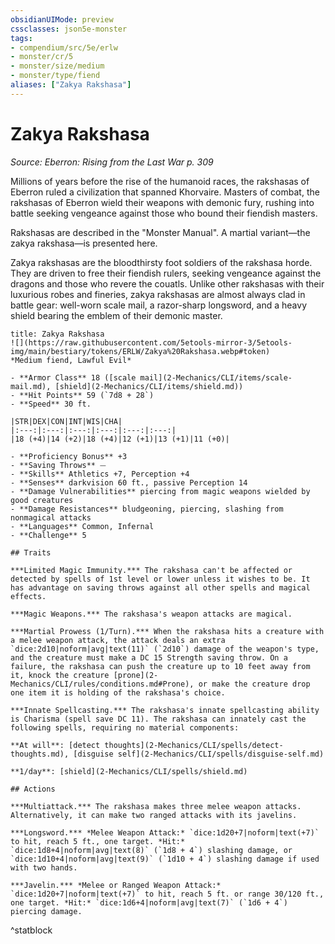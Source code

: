 ```yaml
---
obsidianUIMode: preview
cssclasses: json5e-monster
tags:
- compendium/src/5e/erlw
- monster/cr/5
- monster/size/medium
- monster/type/fiend
aliases: ["Zakya Rakshasa"]
---
```

# Zakya Rakshasa
*Source: Eberron: Rising from the Last War p. 309*  

Millions of years before the rise of the humanoid races, the rakshasas of Eberron ruled a civilization that spanned Khorvaire. Masters of combat, the rakshasas of Eberron wield their weapons with demonic fury, rushing into battle seeking vengeance against those who bound their fiendish masters.

Rakshasas are described in the "Monster Manual". A martial variant—the zakya rakshasa—is presented here.

Zakya rakshasas are the bloodthirsty foot soldiers of the rakshasa horde. They are driven to free their fiendish rulers, seeking vengeance against the dragons and those who revere the couatls. Unlike other rakshasas with their luxurious robes and fineries, zakya rakshasas are almost always clad in battle gear: well-worn scale mail, a razor-sharp longsword, and a heavy shield bearing the emblem of their demonic master.

```ad-statblock
title: Zakya Rakshasa
![](https://raw.githubusercontent.com/5etools-mirror-3/5etools-img/main/bestiary/tokens/ERLW/Zakya%20Rakshasa.webp#token)
*Medium fiend, Lawful Evil*

- **Armor Class** 18 ([scale mail](2-Mechanics/CLI/items/scale-mail.md), [shield](2-Mechanics/CLI/items/shield.md))
- **Hit Points** 59 (`7d8 + 28`)
- **Speed** 30 ft.

|STR|DEX|CON|INT|WIS|CHA|
|:---:|:---:|:---:|:---:|:---:|:---:|
|18 (+4)|14 (+2)|18 (+4)|12 (+1)|13 (+1)|11 (+0)|

- **Proficiency Bonus** +3
- **Saving Throws** ⏤
- **Skills** Athletics +7, Perception +4
- **Senses** darkvision 60 ft., passive Perception 14
- **Damage Vulnerabilities** piercing from magic weapons wielded by good creatures
- **Damage Resistances** bludgeoning, piercing, slashing from nonmagical attacks
- **Languages** Common, Infernal
- **Challenge** 5

## Traits

***Limited Magic Immunity.*** The rakshasa can't be affected or detected by spells of 1st level or lower unless it wishes to be. It has advantage on saving throws against all other spells and magical effects.

***Magic Weapons.*** The rakshasa's weapon attacks are magical.

***Martial Prowess (1/Turn).*** When the rakshasa hits a creature with a melee weapon attack, the attack deals an extra `dice:2d10|noform|avg|text(11)` (`2d10`) damage of the weapon's type, and the creature must make a DC 15 Strength saving throw. On a failure, the rakshasa can push the creature up to 10 feet away from it, knock the creature [prone](2-Mechanics/CLI/rules/conditions.md#Prone), or make the creature drop one item it is holding of the rakshasa's choice.

***Innate Spellcasting.*** The rakshasa's innate spellcasting ability is Charisma (spell save DC 11). The rakshasa can innately cast the following spells, requiring no material components:

**At will**: [detect thoughts](2-Mechanics/CLI/spells/detect-thoughts.md), [disguise self](2-Mechanics/CLI/spells/disguise-self.md)

**1/day**: [shield](2-Mechanics/CLI/spells/shield.md)

## Actions

***Multiattack.*** The rakshasa makes three melee weapon attacks. Alternatively, it can make two ranged attacks with its javelins.

***Longsword.*** *Melee Weapon Attack:* `dice:1d20+7|noform|text(+7)` to hit, reach 5 ft., one target. *Hit:* `dice:1d8+4|noform|avg|text(8)` (`1d8 + 4`) slashing damage, or `dice:1d10+4|noform|avg|text(9)` (`1d10 + 4`) slashing damage if used with two hands.

***Javelin.*** *Melee or Ranged Weapon Attack:* `dice:1d20+7|noform|text(+7)` to hit, reach 5 ft. or range 30/120 ft., one target. *Hit:* `dice:1d6+4|noform|avg|text(7)` (`1d6 + 4`) piercing damage.
```
^statblock